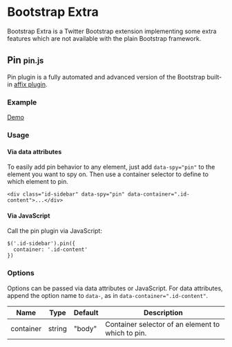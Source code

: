 Bootstrap Extra
===============

Bootstrap Extra is a Twitter Bootstrap extension implementing some extra features which are not available with the plain Bootstrap framework.

## Pin <small>pin.js</small>

Pin plugin is a fully automated and advanced version of the Bootstrap built-in [affix plugin](http://getbootstrap.com/javascript/#affix).

### Example

[Demo](http://tonystar.github.io/bootstrap-extra/demo/pin.html)

### Usage

#### Via data attributes

To easily add pin behavior to any element, just add `data-spy="pin"` to the element you want to spy on. Then use a container selector to define to which element to pin.

    <div class="id-sidebar" data-spy="pin" data-container=".id-content">...</div>

#### Via JavaScript

Call the pin plugin via JavaScript:

    $('.id-sidebar').pin({
      container: '.id-content'
    })

### Options

Options can be passed via data attributes or JavaScript. For data attributes, append the option name to `data-`, as in `data-container=".id-content"`.

Name | Type | Default | Description
-- | -- | -- | --
container | string | "body" | Container selector of an element to which to pin.
